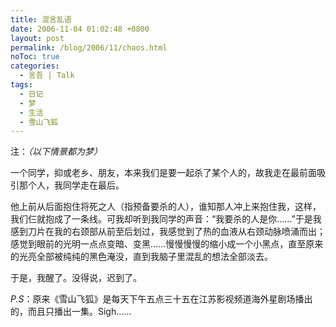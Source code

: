 ```yaml
---
title: 混言乱语
date: 2006-11-04 01:02:48 +0800
layout: post
permalink: /blog/2006/11/chaos.html
noToc: true
categories:
  - 言吾 | Talk
tags:
  - 日记
  - 梦
  - 生活
  - 雪山飞狐
---
```

注：*（以下情景都为梦）*

一个同学，抑或老乡、朋友，本来我们是要一起杀了某个人的，故我走在最前面吸引那个人，我同学走在最后。

他上前从后面抱住将死之人（指预备要杀的人），谁知那人冲上来抱住我，这样，我们仨就抱成了一条线。可我却听到我同学的声音：“我要杀的人是你……”于是我感到刀片在我的右颈部从前至后划过，我感觉到了热的血液从右颈动脉喷涌而出；感觉到眼前的光明一点点变暗、变黑……慢慢慢慢的缩小成一个小黑点，直至原来的光亮全部被纯纯的黑色淹没，直到我脑子里混乱的想法全部淡去。

于是，我醒了。没得说，迟到了。

*P.S*：原来《雪山飞狐》是每天下午五点三十五在江苏影视频道海外星剧场播出的，而且只播出一集。Sigh……